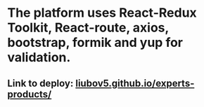 # The platform uses React-Redux Toolkit, React-route, axios, bootstrap, formik and yup for validation. 
## Link to deploy: <a target="_blank" href="https://liubov5.github.io/experts-products/">liubov5.github.io/experts-products/</a>
